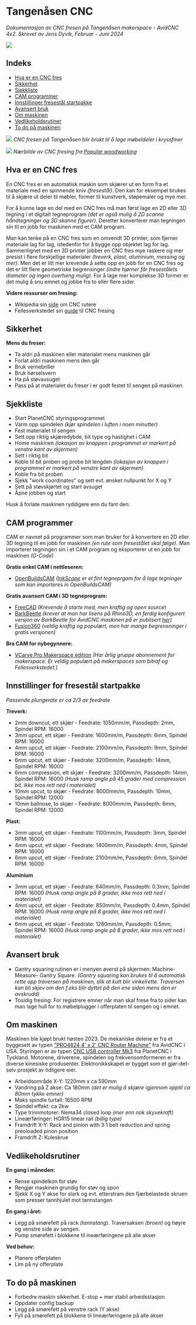 # Tangenåsen CNC
*Dokumentasjon av CNC fresen på Tangenåsen makerspace - AvidCNC 4x2. Skrevet av Jens Dyvik, Februar - Juni 2024*

![](Bilder/bilde-forfra.jpg)

## Indeks

- [Hva er en CNC fres](https://github.com/JensDyvik/Tangenaasen-CNC/tree/main#hva-er-en-cnc-fres)
- [Sikkerhet](https://github.com/JensDyvik/Tangenaasen-CNC/tree/main#sikkerhet)
- [Sjekkliste](https://github.com/JensDyvik/Tangenaasen-CNC/tree/main#sjekkliste)
- [CAM programmer](https://github.com/JensDyvik/Tangenaasen-CNC/tree/main#cam-programmer)
- [Innstillinger fresestål startpakke](https://github.com/JensDyvik/Tangenaasen-CNC/tree/main#innstillinger-fresest%C3%A5l-startpakke)
- [Avansert bruk](https://github.com/JensDyvik/Tangenaasen-CNC/tree/main#avansert-bruk)
- [Om maskinen](https://github.com/JensDyvik/Tangenaasen-CNC/tree/main#om-maskinen)
- [Vedlikeholdsrutiner](https://github.com/JensDyvik/Tangenaasen-CNC/tree/main#vedlikeholdsrutiner)
- [To do på maskinen](https://github.com/JensDyvik/Tangenaasen-CNC/tree/main#to-do-på-maskinen)


![](Bilder/bilde-fresing.jpg)
*CNC fresen på Tangenåsen blir brukt til å lage møbeldeler i kryssfiner*

![](https://www.popularwoodworking.com/wp-content/uploads/2021/02/pw_cnc_01a-1800x1200.jpg)
*Nærbilde av CNC fresing fra [Popular woodworking](https://www.popularwoodworking.com/techniques/feeds-speeds-for-cnc-routers/)*

## Hva er en CNC fres

En CNC fres er en automatisk maskin som skjærer ut en form fra et materiale med en spinnende kniv *(fresestål)*. Den kan for eksempel brukes til å skjære ut deler til møbler, former til kunstverk, støpemaler og mye mer.

For å kunne lage en del med en CNC fres må man først lage en 2D eller 3D tegning i et digitalt tegneprogram *(det er også mulig å 2D scanne håndtegninger og 3D skanne figurer)*. Deretter konverterer man tegningen sin til en jobb for maskinen med et CAM program.

Man kan tenke på en CNC fres som en omvendt 3D printer, som fjerner materiale lag for lag, istedenfor for å bygge opp objektet lag for lag. Sammenlignet med en 3D printer jobber en CNC fres mye raskere og mer presist i flere forskjellige materialer *(treverk, plast, aluminium, messing og mer)*. Men det er litt mer krevende å sette opp en jobb for en CNC fres og det er litt flere geometriske begrensinger *(indre hjørner får fresestålets diameter og ingen overheng mulig)*. For å lage mer komplekse 3D former er det mulig å snu emnet og jobbe fra to eller flere sider.

**Videre ressurser om fresing:**

 - Wikipedia sin [side](https://en.wikipedia.org/wiki/CNC_router) om CNC rutere
 - Fellesverkstedet sin [guide](https://fellesverkstedet.notion.site/CNC-c8a862efdc5a490c9c88aebecad0ac88) til CNC fresing


## Sikkerhet

**Mens du freser:**

- Ta aldri på maskinen eller materialet mens maskinen går
- Forlat aldri maskinen mens den går
- Bruk vernebriller
- Bruk hørselsvern
- Ha på støvavsuget
- Pass på at materialet du freser i er godt festet til sengen på maskinen

## Sjekkliste

- Start PlanetCNC styringsprogrammet
- Varm opp spindelen *(kjør spindelen i luften i noen minutter)*
- Fest materialet til sengen
- Sett opp riktig skjæredybde, bit type og hastighet i CAM
- Home maskinen *(lokasjon av knappen i programmet er markert på venstre kant av skjermen)*
- Sett i riktig bit
- Koble til bit proben og probe bit lengden *(lokasjon av knappen i programmet er markert på venstre kant av skjermen)*
- Koble fra bit proben
- Sjekk "work coordinates" og sett evt. ønsket nullpunkt for X og Y
- Sett på støvskjørtet og start avsuget
- Åpne jobben og start

Husk å forlate maskinen ryddigere enn du fant den.

## CAM programmer

CAM er navnet på programmer som man bruker for å konvertere en 2D eller 3D tegning til en jobb for maskinen *(en rute som fresestålet skal følge)*. Man importerer tegningen sin i et CAM program og eksporterer ut en jobb for maskinen *(G-Code)*

**Gratis enkel CAM i nettleseren:**

 - [OpenBuildsCAM](https://cam.openbuilds.com/) *([InkScape](https://inkscape.org/) er et fint tegneprgam for å lage tegninger som kan importeres in OpenBuildsCAM)*
 
 **Gratis avansert CAM i 3D tegneprogram:**
 
 - [FreeCAD](https://www.freecadweb.org/) *(Krevende å starte med, men kraftig og open source*)
 - [BarkBeetle](https://github.com/fellesverkstedet/Bark-beetle-parametric-toolpaths) *(krever at man har lisens på Rhino3D, en ferdig konfigurert versjon av BarkBeetle for AvidCNC maskinen på er publisert [her](https://github.com/JensDyvik/Tangenaasen-CNC/tree/main/Bark%20Beetle%20CAM%20-%20for%20Rhino))*
 - [Fusion360](https://www.google.com/url?sa=t&rct=j&q=&esrc=s&source=web&cd=&cad=rja&uact=8&ved=2ahUKEwi71tWk-suDAxXpAhAIHec7BYoQFnoECBQQAQ&url=https%3A%2F%2Fwww.autodesk.com%2Fproducts%2Ffusion-360%2Fpersonal&usg=AOvVaw2Qpz756Hs5P4X8QVNBXLeT&opi=89978449) *(veldig kraftig og populært, men har mange begrensninger i gratis versjonen)*

**Bra CAM for nybegynnere:**

- [VCarve Pro Makerspace edition](https://www.vectric.com/products/makerspace) *(Har årlig gruppe abonnement for makerspace. Er veldig populært på makerspaces som bitraf og Fellesverkstedet.)*


## Innstillinger for fresestål startpakke

*Passende plungerate er ca 2/3 av feedrate*

**Treverk:**

- 2mm downcut, ett skjær - Feedrate: 1050mm/m, Passdepth: 2mm, Spindel RPM: 16000
- 3mm upcut, ett skjær - Feedrate: 1600mm/m, Passdepth: 6mm, Spindel RPM: 16000
- 4mm upcut, ett skjær - Feedrate: 2100mm/m, Passdepth: 9mm, Spindel RPM: 16000
- 6mm upcut, ett skjær - Feedrate: 3200mm/m, Passdepth: 14mm, Spindel RPM: 16000
- 6mm compression, ett skjær - Feedrate: 3200mm/m, Passdepth: 14mm, Spindel RPM: 16000 *(Husk ramp angle på 45 grader med compression bit, ikke mos rett ned i materialet)*
- 10mm upcut, to skjær - Feedrate: 8000mm/m, Passdepth: 10mm, Spindel RPM: 12000
- 10mm ballnose, to skjær - Feedrate: 8000mm/m, Passdepth: 6mm, Spindel RPM: 12000

**Plast:**

- 3mm upcut, ett skjær - Feedrate: 1100mm/m, Passdepth: 3mm, Spindel RPM: 16000
- 4mm upcut, ett skjær - Feedrate: 1400mm/m, Passdepth: 4mm, Spindel RPM: 16000
- 6mm upcut, ett skjær - Feedrate: 2100mm/m, Passdepth: 6mm, Spindel RPM: 16000

**Aluminium**

- 3mm upcut, ett skjær - Feedrate: 640mm/m, Passdepth: 0.3mm, Spindel RPM: 16000 *(Husk ramp angle på 8 grader, ikke mos rett ned i materialet)*
- 4mm upcut, ett skjær - Feedrate: 850mm/m, Passdepth: 0.4mm, Spindel RPM: 16000 *(Husk ramp angle på 8 grader, ikke mos rett ned i materialet)*
- 6mm upcut, ett skjær - Feedrate: 1280mm/m, Passdepth: 0.5mm, Spindel RPM: 16000 *(Husk ramp angle på 8 grader, ikke mos rett ned i materialet)*

## Avansert bruk

 - Gantry squaring rutinen er i menyen øverst på skjermen: Machine- Measure- Gantry Square. *(Gantry squaring kan brukes til å automatisk rette opp traversen på maskinen, slik at kutt blir vinkelrette. Traversen kan bli skjev om den f.eks blir dyttet på den ene siden mens den er avskrudd)*
 - Tosidig fresing: For registrere emner når man skal frese fra to sider kan man lage hull for to møbelplugger i offerplaten til sengen og i emnet.

## Om maskinen

Maskinen ble kjøpt brukt høsten 2023. De mekaniske delene er fra et byggesett av typen ["PRO4824 4' x 2' CNC Router Machine"](https://www.avidcnc.com/pro4824-4-x-2-cnc-router-machine-p-1334.html) fra AvidCNC i USA. Styringen er av typen [CNC USB controller Mk3](https://planet-cnc.com/hardware/) fra PlanetCNC i Tyskland. Motorene, driverene, spindelen og frekvensomformeren er fra diverse kinesiske produsenter. Elektronikkskapet er bygget som et gjør-det-selv prosjekt av tidligere eier.

 - Arbeidsområde X-Y: 1220mm x ca 590mm
 - Vandring på Z akse: Ca 180mm *(det er mulig å skjære igjennom opptil ca 80mm tykke emner)*
 - Maks spindle turtall: 16500 RPM
 - Spindel effekt: ca 2kw
 - Type trinnmotorer: Nema34 closed loop *(mer enn nok skyvekraft)*
 - Lineærføringer: HGR15 linear rail *(billig type)*
 - Framdrift X-Y: Rack and pinion with 3:1 belt reduction and spring preoloaded pinon position
 - Framdrift Z: Kuleskrue


## Vedlikeholdsrutiner

**En gang i måneden:**

- Rense spindelkon for støv
- Rengjør maskinen grundig for støv og spon
- Sjekk X og Y akse for slark og evt. etterstram den fjærbelastede skruen som presser tannhjulet mot tannstangen

**En gang i året:**

- Legg på smørefett på rack *(tannstang*). Traversaksen *(broen)* og høyre og venstre side av sengen.
- Pump smørefett i blokkene til ineærføringene på alle akser

**Ved behov:**

- Planere offerplaten
- Lim på ny offerplate


## To do på maskinen

 - Forbedre maskin sikkerhet. E-stop + mer stabil arbeidsstasjon
 - Oppdater config backup
 - Legg på smørefett på venstre rack (Y akse)
 - Fyll på smørefett på blokkene til lineærføringene på alle akser
 
